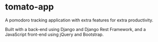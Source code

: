 # tomato-app

A pomodoro tracking application with extra features for extra productivity.

Built with a back-end using Django and Django Rest Framework, and a JavaScript front-end using jQuery and Bootstrap.